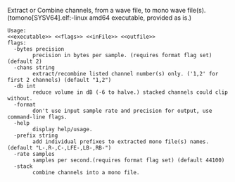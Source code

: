 Extract or Combine channels, from a wave file, to mono wave file(s). 
(tomono[SYSV64].elf:-linux amd64 executable, provided as is.)
```
Usage:
<<executable>> <<flags>> <<inFile>> <<outfile>>
flags:
  -bytes precision
    	precision in bytes per sample. (requires format flag set) (default 2)
  -chans string
    	extract/recombine listed channel number(s) only. ('1,2' for first 2 channels) (default "1,2")
  -db int
    	reduce volume in dB (-6 to halve.) stacked channels could clip without.
  -format
    	don't use input sample rate and precision for output, use command-line flags.
  -help
    	display help/usage.
  -prefix string
    	add individual prefixes to extracted mono file(s) names. (default "L-,R-,C-,LFE-,LB-,RB-")
  -rate samples
    	samples per second.(requires format flag set) (default 44100)
  -stack
    	combine channels into a mono file.

```

